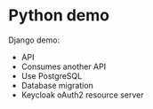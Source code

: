 # Python demo

Django demo:
  - API
  - Consumes another API
  - Use PostgreSQL
  - Database migration
  - Keycloak oAuth2 resource server
